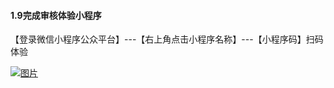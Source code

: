 #### 1.9完成审核体验小程序

【登录微信小程序公众平台】---【右上角点击小程序名称】---【小程序码】扫码体验

[![图片](http://qrs.3l7c.com/shareyou/doc/pro/6feb8257-d0e5-4d27-a43d-ca0de967ecf9.024.png "图片")](http://qrs.3l7c.com/shareyou/doc/pro/6feb8257-d0e5-4d27-a43d-ca0de967ecf9.024.png)